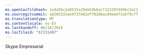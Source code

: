 ```yaml
---
ms.openlocfilehash: 1e4a5bc2a8525a29eb54b8acf122287d466c5a11
ms.sourcegitcommit: ad203331ee9737e82ef70206ac04eeb72a5f9c7f
ms.translationtype: MT
ms.contentlocale: es-ES
ms.lasthandoff: 06/18/2019
ms.locfileid: "67231497"
---
```

Skype Empresarial